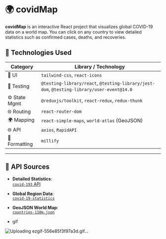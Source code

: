 # 🌍 covidMap

**covidMap** is an interactive React project that visualizes global COVID-19 data on a world map. You can click on any country to view detailed statistics such as confirmed cases, deaths, and recoveries.

## 🔧 Technologies Used

| Category       | Library / Technology                           |
|----------------|-------------------------------------------------|
| 🧩 UI          | `tailwind-css`, `react-icons`                  |
| 🧪 Testing     | `@testing-library/react`, `@testing-library/jest-dom`, `@testing-library/user-event@14.0` |
| ⚙️ State Mgmt  | `@reduxjs/toolkit`, `react-redux`, `redux-thunk` |
| 🌐 Routing     | `react-router-dom`                             |
| 🌍 Mapping     | `react-simple-maps`, `world-atlas` (GeoJSON)   |
| 🌐 API         | `axios`, `RapidAPI`                            |
| 🔢 Formatting  | `millify`                                      |

---

## 📡 API Sources

- **Detailed Statistics**:  
  [`covid-193` API](https://rapidapi.com/api-sports/api/covid-193/playground/apiendpoint_97f1d614-d52d-459a-bb34-be1211366b0c)

- **Global Region Data**:  
  [`covid-19-statistics`](https://covid-19-statistics.p.rapidapi.com/regions)

- **GeoJSON World Map**:  
  [`countries-110m.json`](https://cdn.jsdelivr.net/npm/world-atlas@2/countries-110m.json)

- gif

![Uploading ezgif-556e85f3f97a3d.gif…]()

